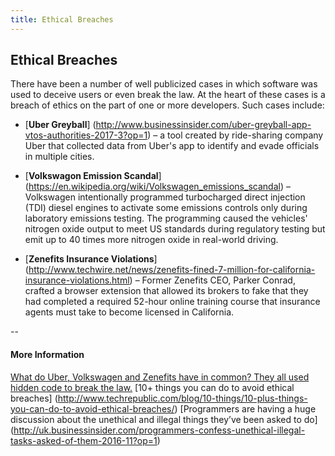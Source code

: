 ```yaml
---
title: Ethical Breaches
---
```

## Ethical Breaches

There have been a number of well publicized cases in which software was used to deceive users or even break the law. At the heart of these cases is a breach of ethics on the part of one or more developers. Such cases include:

* [**Uber Greyball**] (http://www.businessinsider.com/uber-greyball-app-vtos-authorities-2017-3?op=1) – a tool created by ride-sharing company Uber that collected data from Uber's app to identify and evade officials in multiple cities.

* [**Volkswagon Emission Scandal**] (https://en.wikipedia.org/wiki/Volkswagen_emissions_scandal) – Volkswagen intentionally programmed turbocharged direct injection (TDI) diesel engines to activate some emissions controls only during laboratory emissions testing. The programming caused the vehicles' nitrogen oxide output to meet US standards during regulatory testing but emit up to 40 times more nitrogen oxide in real-world driving.

* [**Zenefits Insurance Violations**] (http://www.techwire.net/news/zenefits-fined-7-million-for-california-insurance-violations.html) – Former Zenefits CEO, Parker Conrad, crafted a browser extension that allowed its brokers to fake that they had completed a required 52-hour online training course that insurance agents must take to become licensed in California.

--
#### More Information
 [What do Uber, Volkswagen and Zenefits have in common? They all used hidden code to break the law.](https://medium.freecodecamp.org/dark-genius-how-programmers-at-uber-volkswagen-and-zenefits-helped-their-employers-break-the-law-b7a7939c6591)
[10+ things you can do to avoid ethical breaches] (http://www.techrepublic.com/blog/10-things/10-plus-things-you-can-do-to-avoid-ethical-breaches/)
[Programmers are having a huge discussion about the unethical and illegal things they’ve been asked to do] (http://uk.businessinsider.com/programmers-confess-unethical-illegal-tasks-asked-of-them-2016-11?op=1)